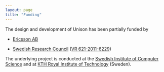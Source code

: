 ```yaml
---
layout: page
title: "Funding"
---
```


The design and development of Unison has been partially funded by

- [Ericsson AB](https://www.ericsson.com/)

- [Swedish Research Council](http://www.vr.se/) ([VR 621-2011-6229](http://www.gecode.org/~schulte/projects/unison.html))

The underlying project is conducted at the [Swedish Institute of Computer
Science](http://www.sics.se/) and at [KTH Royal Institute of
Technology](http://www.kth.se) (Sweden).